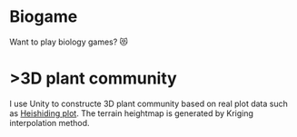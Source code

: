 # Biogame
Want to play biology games? 😻

&gt;3D plant community
=======
I use Unity to constructe 3D plant community based on real plot data such as [Heishiding plot](https://forestgeo.si.edu/sites/asia/heishiding). The terrain heightmap is generated by Kriging interpolation method.
